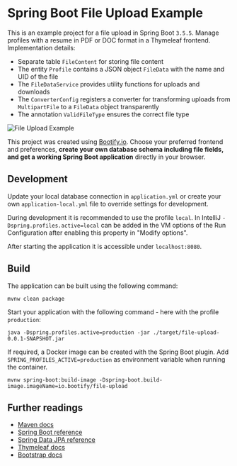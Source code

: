 # Spring Boot File Upload Example

This is an example project for a file upload in Spring Boot `3.5.5`. Manage profiles with a resume in PDF or DOC format
in a Thymeleaf frontend. Implementation details:

* Separate table `FileContent` for storing file content
* The entity `Profile` contains a JSON object `FileData` with the name and UID of the file
* The `FileDataService` provides utility functions for uploads and downloads
* The `ConverterConfig` registers a converter for transforming uploads from `MultipartFile` to a `FileData` object transparently
* The annotation `ValidFileType` ensures the correct file type

![File Upload Example](https://s3-eu-central-1.amazonaws.com/bootify-prod/ext/img/templates/fileUploadExample.png)

This project was created using [Bootify.io](https://bootify.io). Choose your preferred frontend and preferences, **create
your own database schema including file fields, and get a working Spring Boot application** directly in your browser.

## Development

Update your local database connection in `application.yml` or create your own `application-local.yml` file to override
settings for development.

During development it is recommended to use the profile `local`. In IntelliJ `-Dspring.profiles.active=local` can be
added in the VM options of the Run Configuration after enabling this property in "Modify options".

After starting the application it is accessible under `localhost:8080`.

## Build

The application can be built using the following command:

```
mvnw clean package
```

Start your application with the following command - here with the profile `production`:

```
java -Dspring.profiles.active=production -jar ./target/file-upload-0.0.1-SNAPSHOT.jar
```

If required, a Docker image can be created with the Spring Boot plugin. Add `SPRING_PROFILES_ACTIVE=production` as
environment variable when running the container.

```
mvnw spring-boot:build-image -Dspring-boot.build-image.imageName=io.bootify/file-upload
```

## Further readings

* [Maven docs](https://maven.apache.org/guides/index.html)  
* [Spring Boot reference](https://docs.spring.io/spring-boot/docs/current/reference/htmlsingle/)  
* [Spring Data JPA reference](https://docs.spring.io/spring-data/jpa/reference/jpa.html)
* [Thymeleaf docs](https://www.thymeleaf.org/documentation.html)  
* [Bootstrap docs](https://getbootstrap.com/docs/5.3/getting-started/introduction/)  
